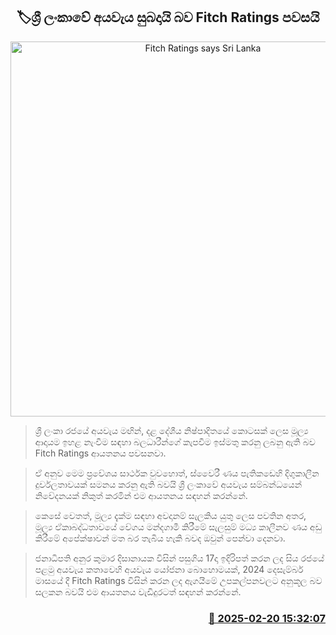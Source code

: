 <p align='center'><b><h2 align='center' title='Fitch Ratings says Sri Lanka's budget is sound'>🏷ශ්‍රී ලංකාවේ අයවැය සුබදායි බව Fitch Ratings පවසයි</h2></b></p>
<p align='center'><img src='https://helakuru.sgp1.cdn.digitaloceanspaces.com/esana/images/lib/fitch-ratings-nn.jpg' width='600' alt='Fitch Ratings says Sri Lanka's budget is sound'></p>

> ශ්‍රී ලංකා රජයේ අයවැය මඟින්, දළ දේශීය නිෂ්පාදිතයේ කොටසක් ලෙස මූල්‍ය ආදායම ඉහළ නැංවීම සඳහා බලධාරීන්ගේ කැපවීම ඉස්මතු කරනු ලබනු ඇති බව Fitch Ratings ආයතනය පවසනවා.

> ඒ අනුව මෙම ප්‍රවේශය සාර්ථක වුවහොත්, ස්වෛරී ණය පැතිකඩෙහි දිගුකාලීන දුර්වලතාවයක් සමනය කරනු ඇති බවයි ශ්‍රී ලංකාවේ අයවැය සම්බන්ධයෙන් නිවේදනයක් නිකුත් කරමින් එම ආයතනය සඳහන් කරන්නේ.

> කෙසේ වෙතත්, මූල්‍ය දැක්ම සඳහා අවදානම් සැලකිය යුතු ලෙස පවතින අතර, මූල්‍ය ඒකාබද්ධතාවයේ වේගය මන්දගාමී කිරීමේ සැලසුම් මධ්‍ය කාලීනව ණය අඩු කිරීමේ අපේක්ෂාවන් මත බර තැබිය හැකි බවද ඔවුන් පෙන්වා දෙනවා.

> ජනාධිපති අනුර කුමාර දිසානායක විසින් පසුගිය 17දා ඉදිරිපත් කරන ලද සිය රජයේ පළමු අයවැය කතාවෙහි අයවැය යෝජනා බොහොමයක්, 2024 දෙසැම්බර් මාසයේ දී Fitch Ratings විසින් කරන ලද ඇගයීමේ උපකල්පනවලට අනුකූල බව සලකන බවයි එම ආයතනය වැඩිදුරටත් සඳහන් කරන්නේ. 



<h3 align='right'><a href='https://www.helakuru.lk/esana/p/107662/'>📅 2025-02-20 15:32:07</a></h3>
